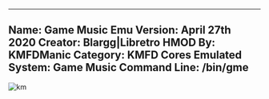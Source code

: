-----------------------
Name: Game Music Emu
Version: April 27th 2020
Creator: Blargg|Libretro
HMOD By: KMFDManic
Category: KMFD Cores
Emulated System: Game Music
Command Line: /bin/gme
-----------------------
![km](https://i.imgur.com/lqvlnmX.png)
